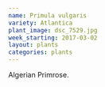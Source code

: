 ```yaml
---
name: Primula vulgaris
variety: Atlantica
plant_image: dsc_7529.jpg
week_starting: 2017-03-02
layout: plants 
categories: plants 
---
```

Algerian Primrose.